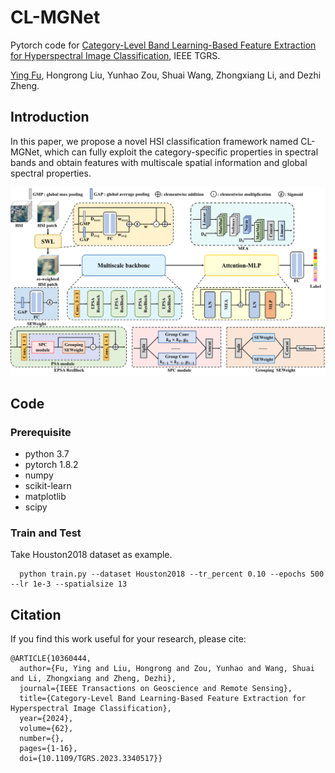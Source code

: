 # CL-MGNet
Pytorch code for [Category-Level Band Learning-Based Feature Extraction for Hyperspectral Image Classification](https://ieeexplore.ieee.org/document/10360444), IEEE TGRS.

[Ying Fu](https://ying-fu.github.io/), Hongrong Liu, Yunhao Zou, Shuai Wang, Zhongxiang Li, and Dezhi Zheng.

## Introduction
In this paper, we propose a novel HSI classification framework named CL-MGNet, which can fully exploit the category-specific properties in spectral bands and obtain features with multiscale spatial information and global spectral properties.

<img src="figs/framework.png" width="650px"/>

## Code
### Prerequisite
- python 3.7
- pytorch 1.8.2
- numpy
- scikit-learn
- matplotlib
- scipy
### Train and Test
Take Houston2018 dataset as example.
```python3
  python train.py --dataset Houston2018 --tr_percent 0.10 --epochs 500 --lr 1e-3 --spatialsize 13
```

## Citation
If you find this work useful for your research, please cite: 
```
@ARTICLE{10360444,
  author={Fu, Ying and Liu, Hongrong and Zou, Yunhao and Wang, Shuai and Li, Zhongxiang and Zheng, Dezhi},
  journal={IEEE Transactions on Geoscience and Remote Sensing}, 
  title={Category-Level Band Learning-Based Feature Extraction for Hyperspectral Image Classification}, 
  year={2024},
  volume={62},
  number={},
  pages={1-16},
  doi={10.1109/TGRS.2023.3340517}}
```
